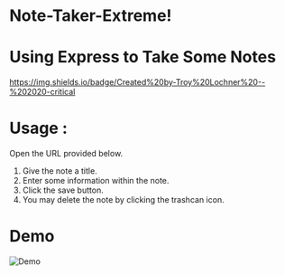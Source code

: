# Note-Taker-Extreme!
# Using Express to Take Some Notes 

https://img.shields.io/badge/Created%20by-Troy%20Lochner%20--%202020-critical

# Usage :
Open the URL provided below.
1. Give the note a title.
2. Enter some information within the note.
3. Click the save button. 
4. You may delete the note by clicking the trashcan icon. 

# Demo
![Demo](demo-assets/demo.gif)


